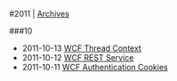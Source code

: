 
#2011 | [Archives](#index/contents.md)

###10
* 2011-10-13 [WCF Thread Context](#blog/2011/2011-10-13-WCF-Thread-Context.md)
* 2011-10-12 [WCF REST Service](#blog/2011/2011-10-12-WCF-REST-Service.md)
* 2011-10-11 [WCF Authentication Cookies](#blog/2011/2011-10-11-WCF-Authentication-Cookies.md)
